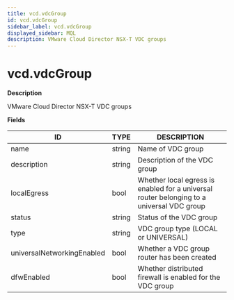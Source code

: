 ```yaml
---
title: vcd.vdcGroup
id: vcd.vdcGroup
sidebar_label: vcd.vdcGroup
displayed_sidebar: MQL
description: VMware Cloud Director NSX-T VDC groups
---
```


# vcd.vdcGroup

**Description**

VMware Cloud Director NSX-T VDC groups

**Fields**

| ID                         | TYPE   | DESCRIPTION                                                                               |
| -------------------------- | ------ | ----------------------------------------------------------------------------------------- |
| name                       | string | Name of VDC group                                                                         |
| description                | string | Description of the VDC group                                                              |
| localEgress                | bool   | Whether local egress is enabled for a universal router belonging to a universal VDC group |
| status                     | string | Status of the VDC group                                                                   |
| type                       | string | VDC group type (LOCAL or UNIVERSAL)                                                       |
| universalNetworkingEnabled | bool   | Whether a VDC group router has been created                                               |
| dfwEnabled                 | bool   | Whether distributed firewall is enabled for the VDC group                                 |

